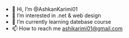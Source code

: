 - 👋 Hi, I’m @AshkanKarimi01
- 👀 I’m interested in .net & web design
- 🌱 I’m currently learning datebase course
- 📫 How to reach me ashikarimi01@gmail.com

<!---
AshkanKarimi01/AshkanKarimi01 is a ✨ special ✨ repository because its `README.md` (this file) appears on your GitHub profile.
You can click the Preview link to take a look at your changes.
--->
